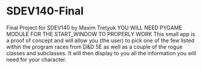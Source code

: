 # SDEV140-Final
Final Project for SDEV140 by Maxim Tretyuk
YOU WILL NEED PYGAME MODULE FOR THE START_WINDOW TO PROPERLY WORK
This small app is a proof of concept and will allow you (the user) to pick one of the few listed within the program races from D&D 5E as well as a couple of the rogue classes and subclasses. It will then display to you all the information you will need for your character.
